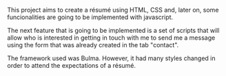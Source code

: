 <p>
This project aims to create a résumé using HTML, CSS and, later on, some funcionalities are going to be implemented with javascript.
<p/>

<p>
The next feature that is going to be implemented is a set of scripts that will allow who is interested in getting in touch with me to send me a message using the form that was already created in the tab "contact".
<p/>

<p>
The framework used was Bulma. However, it had many styles changed in order to attend the expectations of a résumé.
<p/>
